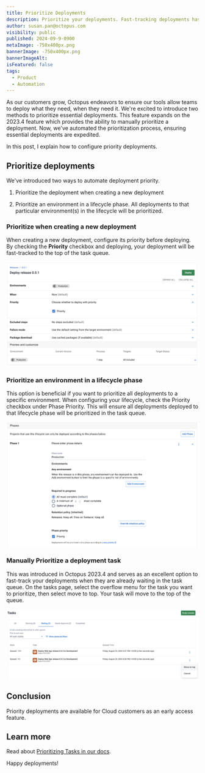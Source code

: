 ```yaml
---
title: Prioritize Deployments
description: Prioritize your deployments. Fast-tracking deployments has never been easier. 
author: susan.pan@octopus.com
visibility: public
published: 2024-09-9-0900
metaImage: -750x400px.png
bannerImage: -750x400px.png
bannerImageAlt: 
isFeatured: false
tags: 
  - Product
  - Automation
---
```


As our customers grow, Octopus endeavors to ensure our tools allow teams to deploy what they need, when they need it. We're excited to introduce two methods to prioritize essential deployments. This feature expands on the 2023.4 feature which provides the ability to manually prioritize a deployment. Now, we've automated the prioritization process, ensuring essential deployments are expedited.

In this post, I explain how to configure priority deployments.


## Prioritize deployments

We've introduced two ways to automate deployment priority.

1. Prioritize the deployment when creating a new deployment

2. Prioritize an environment in a lifecycle phase. All deployments to that particular environment(s) in the lifecycle will be prioritized.


### Prioritize when creating a new deployment

When creating a new deployment, configure its priority before deploying. By checking the **Priority** checkbox and deploying, your deployment will be fast-tracked to the top of the task queue.

![Configure priority when creating a new deployment](priority-deployments-create-deployment.png)


### Prioritize an environment in a lifecycle phase

This option is beneficial if you want to prioritize all deployments to a specific environment. When configuring your lifecycle, check the Priority checkbox under Phase Priority. This will ensure all deployments deployed to that lifecycle phase will be prioritized in the task queue.

![Configure priority for an environment in a lifecycle phase](priority-deployments-lifecycle-phase.png)


### Manually Prioritize a deployment task

This was introduced in Octopus 2023.4 and serves as an excellent option to fast-track your deployments when they are already waiting in the task queue. On the tasks page, select the overflow menu for the task you want to prioritize, then select move to top. Your task will move to the top of the queue.

![Fast-track your deployment by manually moving to top](priority-deployments-move-to-top.png)


## Conclusion

Priority deployments are available for Cloud customers as an early access feature.


## Learn more

Read about [Prioritizing Tasks in our docs](https://octopus.com/docs/tasks/prioritize-tasks).

Happy deployments!



